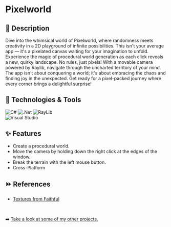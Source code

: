 # __Pixelworld__

## 📒 Description

Dive into the whimsical world of Pixelworld, where randomness meets creativity in a 2D playground of infinite possibilities. This isn't your average app — it's a pixelated canvas waiting for your imagination to unfold. Experience the magic of procedural world generation as each click reveals a new, quirky landscape. No rules, just pixels! With a movable camera powered by Raylib, navigate through the uncharted territory of your mind. The app isn't about conquering a world; it's about embracing the chaos and finding joy in the unexpected. Get ready for a pixel-packed journey where every corner brings a delightful surprise!

## 🚀 Technologies & Tools

![C#](https://img.shields.io/badge/C%23-239120?style=for-the-badge&logo=c-sharp&logoColor=white)
![.Net](https://img.shields.io/badge/.NET-5C2D91?style=for-the-badge&logo=.net&logoColor=white)
![RayLib](https://img.shields.io/badge/RAYLIB-FFFFFF.svg?style=for-the-badge&logo=raylib&logoColor=black)
<br>
![Visual Studio](https://img.shields.io/badge/Visual_Studio-5C2D91?style=for-the-badge&logo=visual%20studio&logoColor=white)

## ✨ Features

- Create a procedural world.
- Move the camera by holding down the right click at the edges of the window.
- Break the terrain with the left mouse button.
- Cross-Platform

## ⏩ References

- [Textures from Faithful](https://github.com/Faithful-Resource-Pack)

<br />

➡️ [Take a look at some of my other projects.](https://github.com/cseri502)
